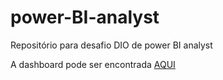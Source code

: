# power-BI-analyst
Repositório para desafio DIO de power BI analyst

A dashboard pode ser encontrada [AQUI](https://app.powerbi.com/view?r=eyJrIjoiMzQ4MTg2YjktZjhjYi00MWEzLWE4NGEtZGYzNGQ0NzUwODM5IiwidCI6IjIwYzQyZmY4LWI5NGYtNGM3ZC1iOWZkLWM1OTMwMTY1YjEyZSJ9&pageName=ReportSection)
